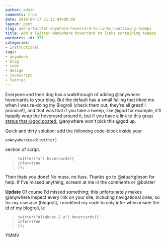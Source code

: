 ```yaml
---
author: admin
comments: true
date: 2010-04-17 21:13:04+00:00
layout: post
slug: add-a-twitter-anywhere-hovercard-to-links-containing-tweeps
title: Add a Twitter @anywhere hovercard to links containing tweeps
wordpress_id: 371
categories:
- Instructional
tags:
- anywhere
- blog
- code
- design
- javascript
- twitter
---
```


Everyone and their dog has a walkthrough of adding @anywhere hovercards to your blog. But the default has a small failing that irked me when I was re-doing my Blogroll (check them out, they're all great! I promise!), and that was that if you take a tweep, like @god for example, it'll happily wrap the hovercard around it, but if you have a link to this [great status that @god posted](http://twitter.com/god/status/11603782129), @anywhere won't pick this @god up.

<!-- more -->

Quick and dirty solution; add the following code-block inside your

    
    onAnywhereLoad(twitter)


section of script.


> 

>     
>     twitter("a").hovercards({
>     infer=true
>     });
> 
> 



Then thats you done! No muss, no fuss.
Thanks go to @stuartgibson for help.
If I've missed anything, scream at me in the comments or @bolster

**Update**
Of course I'd missed something; this unfortunately makes @anywhere inspect every link on your site, including navigational ones, so for my usecase (blogroll), i modified my code to only infer when inside the id of my blogroll, ie


> 

>     
>     twitter("#linkcat-2 a").hovercards({
>     infer=true
>     });
> 
> 



YMMV
